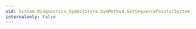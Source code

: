 ```yaml
---
uid: System.Diagnostics.SymbolStore.SymMethod.GetSequencePoints(System.Int32[],System.Diagnostics.SymbolStore.ISymbolDocument[],System.Int32[],System.Int32[],System.Int32[],System.Int32[])
internalonly: False
---
```

